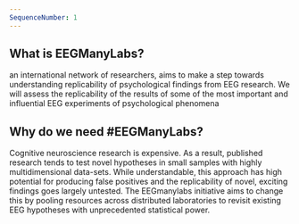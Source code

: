 ```yaml
---
SequenceNumber: 1
---
```


## What is EEGManyLabs?

an international network of researchers, aims to make a step towards understanding replicability of psychological findings from EEG research. We will assess the replicability of the results of some of the most important and influential EEG experiments of psychological phenomena
 
## Why do we need #EEGManyLabs?

Cognitive neuroscience research is expensive. As a result, published research tends to test novel hypotheses in small samples with highly multidimensional data-sets. While understandable, this approach has high potential for producing false positives and the replicability of novel, exciting findings goes largely untested. The EEGmanylabs initiative aims to change this by pooling resources across distributed laboratories to revisit existing EEG hypotheses with unprecedented statistical power.
